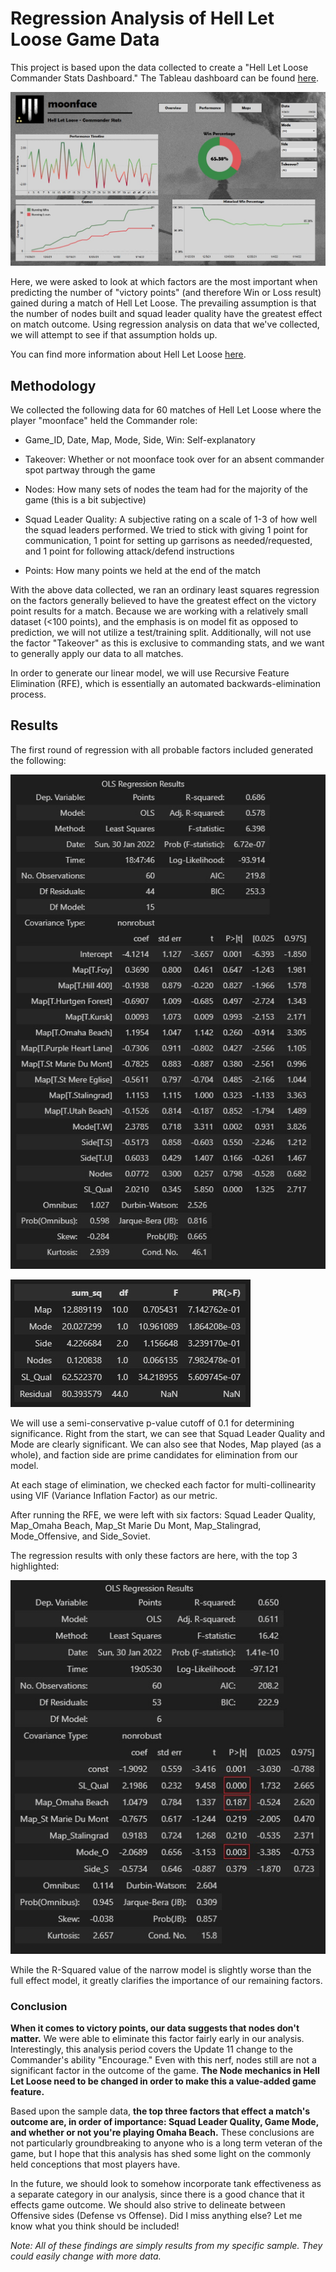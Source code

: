 # Regression Analysis of Hell Let Loose Game Data

This project is based upon the data collected to create a "Hell Let Loose Commander Stats Dashboard." The Tableau dashboard can be found [here](https://public.tableau.com/app/profile/moonface/viz/HellLetLoose-CommanderStatsformoonface/Overview "Hell Let Loose Commander Stats").

![HLL Commander Dashboard](https://github.com/antonyebrown/HellLetLoose_Stats/blob/main/images/cc_viz1.jpg)

Here, we were asked to look at which factors are the most important when predicting the number of "victory points" (and therefore Win or Loss result) gained during a match of Hell Let Loose. The prevailing assumption is that the number of nodes built and squad leader quality have the greatest effect on match outcome. Using regression analysis on data that we've collected, we will attempt to see if that assumption holds up.  

You can find more information about Hell Let Loose [here](https://www.hellletloose.com "HLL Main Site" ).

## Methodology

We collected the following data for 60 matches of Hell Let Loose where the player "moonface" held the Commander role:

* Game_ID, Date, Map, Mode, Side, Win: Self-explanatory

* Takeover: Whether or not moonface took over for an absent commander spot partway through the game

* Nodes: How many sets of nodes the team had for the majority of the game (this is a bit subjective)

* Squad Leader Quality: A subjective rating on a scale of 1-3 of how well the squad leaders performed. We tried to stick with giving 1 point for communication, 1 point for setting up garrisons as needed/requested, and 1 point for following attack/defend instructions

* Points: How many points we held at the end of the match

With the above data collected, we ran an ordinary least squares regression on the factors generally believed to have the greatest effect on the victory point results for a match. Because we are working with a relatively small dataset (<100 points), and the emphasis is on model fit as opposed to prediction, we will not utilize a test/training split. Additionally, will not use the factor "Takeover" as this is exclusive to commanding stats, and we want to generally apply our data to all matches.

In order to generate our linear model, we will use Recursive Feature Elimination (RFE), which is essentially an automated backwards-elimination process.

## Results

The first round of regression with all probable factors included generated the following:

![Full OLS](https://github.com/antonyebrown/HellLetLoose_Stats/blob/main/images/full_ols.jpg)

![Full ANOVA](https://github.com/antonyebrown/HellLetLoose_Stats/blob/main/images/full_anova.jpg)

We will use a semi-conservative p-value cutoff of 0.1 for determining significance. Right from the start, we can see that Squad Leader Quality and Mode are clearly significant. We can also see that Nodes, Map played (as a whole), and faction side are prime candidates for elimination from our model.

At each stage of elimination, we checked each factor for multi-collinearity using VIF (Variance Inflation Factor) as our metric.

After running the RFE, we were left with six factors: Squad Leader Quality, Map_Omaha Beach, Map_St Marie Du Mont, Map_Stalingrad, Mode_Offensive, and Side_Soviet.

The regression results with only these factors are here, with the top 3 highlighted:

![Narrow OLS](https://github.com/antonyebrown/HellLetLoose_Stats/blob/main/images/narrow_ols.jpg)

While the R-Squared value of the narrow model is slightly worse than the full effect model, it greatly clarifies the importance of our remaining factors.

### Conclusion

**When it comes to victory points, our data suggests that nodes don't matter.** We were able to eliminate this factor fairly early in our analysis. Interestingly, this analysis period covers the Update 11 change to the Commander's ability "Encourage." Even with this nerf, nodes still are not a significant factor in the outcome of the game. **The Node mechanics in Hell Let Loose need to be changed in order to make this a value-added game feature.**

Based upon the sample data, **the top three factors that effect a match's outcome are, in order of importance: Squad Leader Quality, Game Mode, and whether or not you're playing Omaha Beach.** These conclusions are not particularly groundbreaking to anyone who is a long term veteran of the game, but I hope that this analysis has shed some light on the commonly held conceptions that most players have.

In the future, we should look to somehow incorporate tank effectiveness as a separate category in our analysis, since there is a good chance that it effects game outcome. We should also strive to delineate between Offensive sides (Defense vs Offense). Did I miss anything else? Let me know what you think should be included!

*Note: All of these findings are simply results from my specific sample. They could easily change with more data.*

